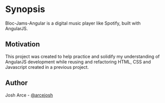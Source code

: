 Synopsis
========

Bloc-Jams-Angular is a digital music player like Spotify, built with AngularJS.

Motivation
----------

This project was created to help practice and solidify my understanding of AngularJS development while reusing and refactoring HTML, CSS and Javascript created in a previous project.

Author
------

Josh Arce - [@arcejosh](https://twitter.com/arcejosh)
